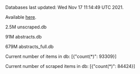 Databases last updated: Wed Nov 17 11:14:49 UTC 2021. 

Available [here](https://github.com/cbeauhilton/ash-db/releases).

2.5M	unscraped.db

91M	abstracts.db

679M	abstracts_full.db

Current number of items in db:
[{"count(*)": 93309}]

Current number of scraped items in db:
[{"count(*)": 84424}]
